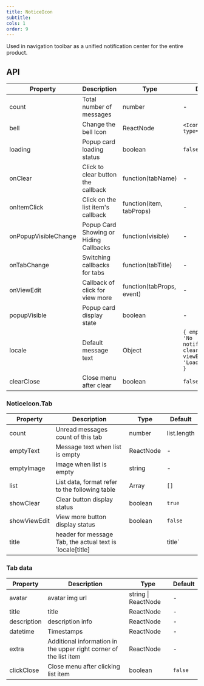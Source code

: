 ```yaml
---
title: NoticeIcon
subtitle: 
cols: 1
order: 9
---
```


Used in navigation toolbar as a unified notification center for the entire product.

## API

Property | Description | Type | Default
----|------|-----|------
count | Total number of messages | number | -
bell | Change the bell Icon | ReactNode | `<Icon type='bell' />`
loading | Popup card loading status | boolean | `false`
onClear | Click to clear button the callback | function(tabName) | -
onItemClick | Click on the list item's callback | function(item, tabProps) | -
onPopupVisibleChange | Popup Card Showing or Hiding Callbacks | function(visible) | -
onTabChange | Switching callbacks for tabs | function(tabTitle) | -
onViewEdit | Callback of click for view more | function(tabProps, event) | -
popupVisible | Popup card display state | boolean | -
locale | Default message text | Object | `{ emptyText: 'No notifications', clear: 'Clear', viewEdit: 'Loading more' }`
clearClose | Close menu after clear | boolean | `false`

### NoticeIcon.Tab

Property | Description | Type | Default
----|------|-----|------
count | Unread messages count of this tab | number | list.length
emptyText | Message text when list is empty | ReactNode | -
emptyImage | Image when list is empty | string | -
list | List data, format refer to the following table | Array | `[]`
showClear | Clear button display status | boolean | `true`
showViewEdit | View more button display status | boolean | `false`
title | header for message Tab, the actual text is `locale[title] || title` | string | -

### Tab data

Property | Description | Type | Default
----|------|-----|------
avatar | avatar img url | string \| ReactNode | -
title | title | ReactNode | -
description | description info | ReactNode | -
datetime | Timestamps | ReactNode | -
extra | Additional information in the upper right corner of the list item | ReactNode | -
clickClose | Close menu after clicking list item | boolean | `false`
